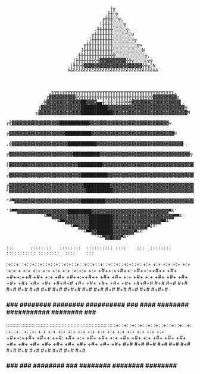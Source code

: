 
                                           j╦
                                         .╟╫░╦
                                        ╔╫╫╫░░╦,
                                       ]╫╫╫╫░░░░╦
                                     .╫╫╫╫╫╫░░░░░╦.
                                    ╔╫╫╫╫╫╫╫░░░░░░░U
                                  .]╫╫╫╫╫╫╫╫░░░░░░░░╦
                                 ╔╫╫╫╫╫╫╫╫╫╫░░░░░░░░░╦w
                                ]╫╫╫╫╫╫╫╫╫╫╫░░░░░░░░░░░N
                              .╫╫╫╫╫╫╫╫╫╫╫╫╬╬░░░░░░░░░░░╦,
                             j╫╫╫╫╫╫╫╬╫▓▓▓▓▓▓▓▓▓▓╬╬╦░░░░░╦╦
                           .]╫╫╬╫▓▓▓▓▓▓▓▓▓▓▓▓▓▓▓▓▓▓▓▓▓▓╬╬╦░N
                           ╨╩╝╝╝╝╝╝╝╝╝╝╝╝╝╝╝╝╝╝╝╝╝╝╝╝╝╝╝╝╝╝╩╩



                    ,╗╦╗╗╦╦╦╦╦╦╦╦╦╦╦╦╦╦╦╦╦╦╦╦╦╦╦╦╦╦╦╦╦╦╦╦╦╦╦╦╦╦╗╗╗╗,
                   ╔▓▓▓▓▓▓▓▓▓▓╬╬╫╫╫╫╫╫╫╫╫╫╫╫╫╫╫╫╫╫╫╫╫╫╫╫╬╬╬▓▓▓▓▓▓▓▓▓╗
                 ,╬▓▓▓▓▓▓▓▓▓▓▓▓▓██▓▓▓▓▄▄╫░╫╫░╫╫╫╬╬╬▓▓▓▓▓▓▓▓▓▓▓▓▓▓▓▓▓▓▌.
                ╔▓▓▓▓▓▓▓▓▓▓▓▓▓▓▓██████████▓▓▓▓▓▓▓▓▓▓▓▓▓▓▓▓▓▓▓▓▓▓▓▓▓▓▓▓▓╦
               ╗▓▓▓▓▓▓▓▓▓▓▓▓▓▓▓▓████████████▓▓▓▓▓▓▓▓▓▓▓▓▓▓▓▓▓▓▓▓▓▓▓▓▓▓▓▓N
             ╓╣▓▓▓▓▓▓▓▓▓▓▓▓▓▓▓▓▓▓███████████▓▓▓▓▓▓▓▓▓▓▓▓▓▓▓▓▓▓▓▓▓▓▓▓▓▓▓▓▓▓w
            ╔▓▓▓▓▓▓▓▓▓▓▓▓▓▓▓▓▓▓▓▓▓██████████▓▓▓▓▓▓▓▓▓▓▓▓▓▓▓▓▓▓▓▓▓▓▓▓▓▓▓▓▓▓▓N
          ,╣▓▓▓▓▓▓▓▓▓▓▓▓▓▓▓▓▓▓▓▓▓███████████▓▓▓▓▓▓▓▓▓▓▓▓▓▓▓▓▓▓▓▓▓▓▓▓▓▓▓▓▓▓▓▓▌.
         ╔▓▓▓▓▓▓▓▓▓▓▓▓▓▓▓▓▓▓▓▓▓▓▓▓██████████▓▓▓▓▓▓▓▓▓▓▓▓▓▓▓▓▓▓▓▓▓▓▓▓▓▓▓▓▓▓▓▓▓▓╦
        ║▓▓▓▓▓▓▓▓▓▓▓▓▓▓▓▓▓▓▓▓▓▓▓▓▓▓█████████▓▓▓▓▓▓▓▓▓▓▓▓▓▓▓▓▓▓▓▓▓▓▓▓▓▓▓▓▓▓▓▓▓▓▓N
      ╓▓▓▓▓▓▓▓▓▓▓▓▓▓▓▓▓▓▓▓▓▓▓▓▓▓▓▓██████████▓▓▓▓▓▓▓▓▓▓▓▓▓▓▓▓▓▓▓▓▓▓▓▓▓▓▓▓▓▓▓▓▓▓▓▓▓w
     ╔▓▓▓▓▓▓▓▓▓▓▓▓▓▓▓▓▓▓▓▓▓▓▓▓▓▓▓▓██████████▓▓▓▓▓▓▓▓▓▓▓▓▓▓▓▓▓▓▓▓▓▓▓▓▓▓▓▓▓▓▓▓▓▓▓▓▓▓N
    ╝▓▓▓▓▓▓▓▓▓▓▓▓▓▓▓▓▓▓▓▓▓▓▓▓▓▓▓▓▓██████████▓▓▓▓▓▓▓▓▓▓▓▓▓▓▓▓▓▓▓▓▓▓▓▓▓▓▓▓▓▓▓▓▓▓▓▓▓▓▓M
       "╨▀▓▓▓▓▓▓▓▓▓▓▓▓▓▓▓▓▓▓▓▓▓▓▓▓▓█████████▓▓▓▓▓▓▓▓▓▓▓▓▓▓▓▓▓▓▓▓▓▓▓▓▓▓▓▓▓▓▓▓▓▓▀╨"
            `╙▀▀▓▓▓▓▓▓▓▓▓▓▓▓▓▓▓▓▓▓▓█████████▓▓▓▓▓▓▓▓▓▓▓▓▓▓▓▓▓▓▓▓▓▓▓▓▓▓▓▓▓▀╨`
                 `╙▀▀▓▓▓▓▓▓▓▓▓▓▓▓▓▓█████████▓▓▓▓▓▓▓▓▓▓▓▓▓▓▓▓▓▓▓▓▓▓▓▀▀╨`
                      `╙▀▀▓▓▓▓▓▓▓▓▓█████████▓▓▓▓▓▓▓▓▓▓▓▓▓▓▓▓▓▓▀▀╨`
                           `╙▀▀▓▓▓▓█████████▓▓▓▓▓▓▓▓▓▓▓▓▓▀╝╙`
                                `╙▀▀▓▓██████▓▓▓▓▓▓▓▓▀╩╙`
                                     `"╨▀▓▓█▓▓▓▀╩"`

    :::      ::::::::   ::::::::  :::::::::: ::::    :::  :::::::: ::::::::::: ::::::::  ::::    :::
  :+: :+:   :+:    :+: :+:    :+: :+:        :+:+:   :+: :+:    :+:    :+:    :+:    :+: :+:+:   :+:
 +:+   +:+  +:+        +:+        +:+        :+:+:+  +:+ +:+           +:+    +:+    +:+ :+:+:+  +:+
+#++:++#++: +#++:++#++ +#+        +#++:++#   +#+ +:+ +#+ +#++:++#++    +#+    +#+    +:+ +#+ +:+ +#+
+#+     +#+        +#+ +#+        +#+        +#+  +#+#+#        +#+    +#+    +#+    +#+ +#+  +#+#+#
#+#     #+# #+#    #+# #+#    #+# #+#        #+#   #+#+# #+#    #+#    #+#    #+#    #+# #+#   #+#+#
###     ###  ########   ########  ########## ###    ####  ######## ########### ########  ###    ####
:::::::::  :::::::::   :::::::: ::::::::::: ::::::::   ::::::::   ::::::::  :::
:+:    :+: :+:    :+: :+:    :+:    :+:    :+:    :+: :+:    :+: :+:    :+: :+:
+:+    +:+ +:+    +:+ +:+    +:+    +:+    +:+    +:+ +:+        +:+    +:+ +:+
+#++:++#+  +#++:++#:  +#+    +:+    +#+    +#+    +:+ +#+        +#+    +:+ +#+
+#+        +#+    +#+ +#+    +#+    +#+    +#+    +#+ +#+        +#+    +#+ +#+
#+#        #+#    #+# #+#    #+#    #+#    #+#    #+# #+#    #+# #+#    #+# #+#
###        ###    ###  ########     ###     ########   ########   ########  ########## 
